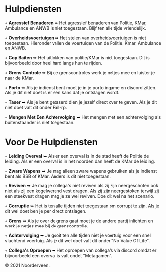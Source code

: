 # Hulpdiensten 

◦ <b>Agressief Benaderen</b> ➥ Het agressief benaderen van Politie, KMar, Ambulance en ANWB is niet toegestaan. Blijf ten alle tijde vriendelijk.

◦ <b>Overheidsvoertuigen</b> ➥ Het stelen van overheidsvoertuigen is niet toegestaan. Hieronder vallen de voertuigen van de Politie, Kmar, Ambulance en ANWB.

◦ <b>Cop Baiten</b> ➥ Het uitlokken van politie/KMar is niet toegestaan. Dit is bijvoorbeeld door heel hard langs hun te rijden.

◦ <b>Grens Controle</b> ➥ Bij de grenscontroles werk je netjes mee en luister je naar de KMar. 

◦ <b>Porto</b> ➥ Als je indienst bent moet je in je porto ingame en discord zitten. Als je dit niet doet is er een kans dat je ontslagen wordt.

◦ <b>Taser</b> ➥ Als je bent getaserd dien je jezelf direct over te geven. Als je dit niet doet valt dit onder Fail-rp.

◦ <b>Mengen Met Een Achtervolging</b> ➥ Het mengen met een achtervolging als buitenstaander is niet toegestaan.

# Voor De Hulpdiensten

◦ <b>Leiding Overval</b> ➥ Als er een overval is in de stad heeft de Politie de leiding. Als er een overval is in het noorden dan heeft de KMar de leiding.

◦ <b>Zware Wapens</b> ➥ Je mag alleen zware wapens gebruiken als je indienst bent als BSB of KMar. Anders is dit niet toegestaan.

◦ <b>Reviven</b> ➥ Je mag je collega's niet reviven als zij zijn neergeschoten ook niet als zij een kogelwerend vest dragen. Als zij zijn neergestoken terwijl zij een steekvest dragen mag je ze wel reviven. Doe dit wel na het scenario.

◦ <b>Corruptie</b> ➥ Het is ten alle tijden niet toegestaan om corrupt te zijn. Als je dit wel doet ben je per direct ontslagen.

◦ <b>Grens</b> ➥ Als je over de grens gaat moet je de andere partij inlichten en werk je netjes mee bij de grenscontrolle.

◦ <b>Achtervolging</b> ➥ Je gooit ten alle tijden niet je voertuig voor een snel vluchtend voertuig. Als je dit wel doet valt dit onder "No Value Of Life".

◦ <b>Collega's Oproepen</b> ➥ Het oproepen van collega's via discord omdat er bijvoorbeeld een overval is valt ondet "Metagamen".

© 2021 Noorderveen.

